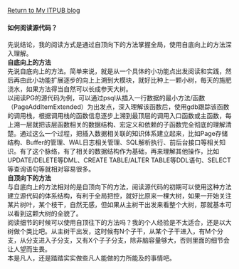 [Return to My ITPUB blog](http://blog.itpub.net/6906/)

#### **如何阅读源代码？**

先说结论，我的阅读方式是通过自顶向下的方法掌握全局，使用自底向上的方法深入理解。  
**自底向上的方法**  
先说自底向上的方法。简单来说，就是从一个具体的小功能点出发阅读和实践，然后再由此小功能扩展逐步的向上上溯到大模块，就好比种上一颗小树，每天的施肥浇水，如果方法得当自然可以长成参天大树。  
以阅读PG的源代码为例，可以通过psql从插入一行数据的最小方法/函数（PageAddItemExtended）为出发点，深入理解该函数后，使用gdb跟踪该函数的调用栈，根据调用栈的函数信息逐步上溯到最顶层的调用入口函数或主函数，每上溯一层就把该层函数相关的数据结构、宏定义和依赖的子函数完全彻底的理解清楚。通过这么一个过程，把插入数据相关联的知识体系建立起来，比如Page存储结构、Buffer的管理、WAL日志相关管理、SQL解析执行、前后台接口等相关知识。有了这个脉络，有了相关的数据结构作为基础，再来理解其他操作，比如UPDATE/DELETE等DML、CREATE
TABLE/ALTER TABLE等DDL语句、SELECT等查询语句等就相对容易很多。  
**自顶向下的方法**  
与自底向上的方法相对的是自顶向下的方法，阅读源代码的初期可以使用这种方法建立源代码的体系结构，有利于全局把控，就好比原来一棵大树，如果一开始关注某片树叶，某个枝干，自然无感，但如果从主树干出发来看整个大树，那就基本可以看到这颗大树的全貌了。  
阅读细节的时候可以使用自顶往下的方法吗？我的个人经验是不太适合，还是以大树做个类比吧。从主树干出发，这时候有N个子干，从某个子干进入，有M个分支，从分支进入子分支，又有X个子子分支，除非脑容量够大，否则里面的细节会让人望而生畏。  
本是凡人，还是踏踏实实做些凡人能做的力所能及的事情吧。

